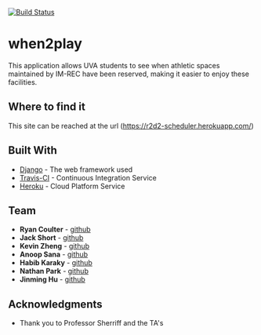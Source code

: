 [![Build Status](https://travis-ci.com/UVA-CS3240-F18/project-103-r2d2.svg?token=jyHibzwd2GxFL7Tty8K6&branch=master)](https://travis-ci.com/UVA-CS3240-F18/project-103-r2d2)

# when2play

This application allows UVA students to see when athletic spaces maintained by IM-REC have been reserved, making it easier to enjoy these facilities.

## Where to find it

This site can be reached at the url (<https://r2d2-scheduler.herokuapp.com/>)

## Built With

* [Django](https://www.djangoproject.com/) - The web framework used
* [Travis-CI](https://travis-ci.com/) -  Continuous Integration Service
* [Heroku](https://www.heroku.com/) - Cloud Platform Service

## Team 

* **Ryan Coulter** - [github](https://github.com/rjcoulter)
* **Jack Short** - [github](https://github.com/JackShort)
* **Kevin Zheng** - [github](https://github.com/Klord123)
* **Anoop Sana** - [github](https://github.com/asana23)
* **Habib Karaky** - [github](https://github.com/HobieK)
* **Nathan Park** - [github](https://github.com/nyp5aa)
* **Jinming Hu** - [github](https://github.com/JamesJMH)

## Acknowledgments

* Thank you to Professor Sherriff and the TA's
